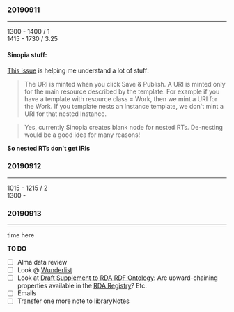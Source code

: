 ### 20190911
---
1300 - 1400 / 1  
1415 - 1730 / 3.25  

#### Sinopia stuff:
[This issue](https://github.com/LD4P/sinopia_editor/issues/1153#) is helping me understand a lot of stuff:

> The URI is minted when you click Save & Publish. A URI is minted only for the main resource described by the template. For example if you have a template with resource class = Work, then we mint a URI for the Work. If you template nests an Instance template, we don't mint a URI for that nested Instance.

> Yes, currently Sinopia creates blank node for nested RTs. De-nesting would be a good idea for many reasons!

**So nested RTs don't get IRIs**

### 20190912
---
1015 - 1215 / 2  
1300 -

### 20190913
---
time here  

**TO DO**
- [ ] Alma data review
- [ ] Look @ [Wunderlist](https://www.wunderlist.com/#/lists/all)
- [ ] Look at [Draft Supplement to RDA RDF Ontology](https://docs.google.com/document/d/1SD6UdVE2PSIZ753FmZdhr4x6HQRrX6CUueZjMXQ7cDU/edit?usp=sharing): Are upward-chaining properties available in the [RDA Registry](https://www.rdaregistry.info)? Etc.
- [ ] Emails
- [ ] Transfer one more note to libraryNotes
